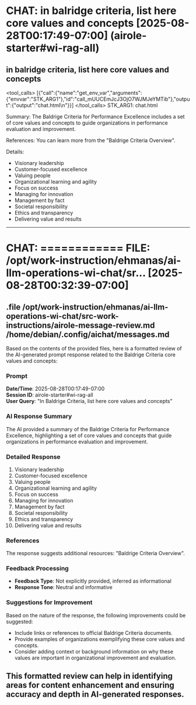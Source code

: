 # CHAT: in balridge criteria, list here core values and concepts [2025-08-28T00:17:49-07:00] (airole-starter#wi-rag-all)
in balridge criteria, list here core values and concepts
--------
<tool_calls>
[{"call":{"name":"get_env_var","arguments":{"envvar":"STK_ARG1"},"id":"call_mUUCEmJcJ3OjO7WJMJeYMTib"},"output":{"output":"chat.html\n"}}]
</tool_calls>
STK_ARG1: chat.html

Summary: The Baldrige Criteria for Performance Excellence includes a set of core values and concepts to guide organizations in performance evaluation and improvement.

References: You can learn more from the "Baldrige Criteria Overview".

Details:
- Visionary leadership
- Customer-focused excellence
- Valuing people
- Organizational learning and agility
- Focus on success
- Managing for innovation
- Management by fact
- Societal responsibility
- Ethics and transparency
- Delivering value and results
--------

# CHAT: ============ FILE: /opt/work-instruction/ehmanas/ai-llm-operations-wi-chat/sr... [2025-08-28T00:32:39-07:00]
.file /opt/work-instruction/ehmanas/ai-llm-operations-wi-chat/src-work-instructions/airole-message-review.md /home/debian/.config/aichat/messages.md
--------
Based on the contents of the provided files, here is a formatted review of the AI-generated prompt response related to the Baldrige Criteria core values and concepts:

### Prompt
**Date/Time**: 2025-08-28T00:17:49-07:00  
**Session ID**: airole-starter#wi-rag-all  
**User Query**: "In Baldrige Criteria, list here core values and concepts"

### AI Response Summary
The AI provided a summary of the Baldrige Criteria for Performance Excellence, highlighting a set of core values and concepts that guide organizations in performance evaluation and improvement.

### Detailed Response
1. Visionary leadership
2. Customer-focused excellence
3. Valuing people
4. Organizational learning and agility
5. Focus on success
6. Managing for innovation
7. Management by fact
8. Societal responsibility
9. Ethics and transparency
10. Delivering value and results

### References
The response suggests additional resources: "Baldrige Criteria Overview".

### Feedback Processing
- **Feedback Type**: Not explicitly provided, inferred as informational
- **Response Tone**: Neutral and informative

### Suggestions for Improvement
Based on the nature of the response, the following improvements could be suggested:
- Include links or references to official Baldrige Criteria documents.
- Provide examples of organizations exemplifying these core values and concepts.
- Consider adding context or background information on why these values are important in organizational improvement and evaluation.

This formatted review can help in identifying areas for content enhancement and ensuring accuracy and depth in AI-generated responses.
--------

